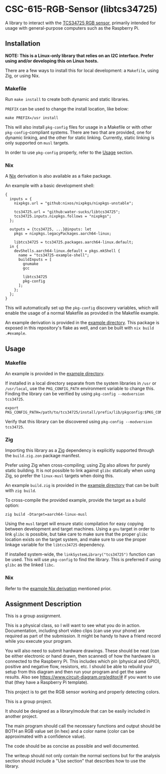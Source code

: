 # CSC-615-RGB-Sensor (libtcs34725)

A library to interact with the
[TCS34725 RGB sensor](https://www.adafruit.com/product/1334), primarily intended
for usage with general-purpose computers such as the Raspberry Pi.

## Installation

**NOTE: This is a Linux-only library that relies on an I2C interface. Prefer
using and/or developing this on Linux hosts.**

There are a few ways to install this for local development: a `Makefile`, using
Zig, or using Nix.

### Makefile

Run `make install` to create both dynamic and static libraries.

`PREFIX` can be used to change the install location, like below:

```
make PREFIX=/usr install
```

This will also install `pkg-config` files for usage in a Makefile or with other
`pkg-config`-compliant systems. There are two that are provided, one for dynamic
linking, and the other for static linking. Currently, static linking is only
supported on `musl` targets.

In order to use `pkg-config` properly, refer to the [Usage](#Usage) section.

### Nix

A [Nix](https://nixos.org) derivation is also available as a flake package.

An example with a basic development shell:

```
{
  inputs = {
    nixpkgs.url = "github:nixos/nixpkgs/nixpkgs-unstable";

    tcs34725.url = "github:water-sucks/libtcs34725";
    tcs34725.inputs.nixpkgs.follows = "nixpkgs";
  };

  outputs = {tcs34725, ...}@inputs: let
    pkgs = nixpkgs.legacyPackages.aarch64-linux;

    libtcs34725 = tcs34725.packages.aarch64-linux.default;
  in {
    devShells.aarch64-linux.default = pkgs.mkShell {
      name = "tcs34725-example-shell";
      buildInputs = [
        gnumake
        gcc

        libtcs34725
        pkg-config
      ];
    };
  };
}
```

This will automatically set up the `pkg-config` discovery variables, which will
enable the usage of a normal Makefile as provided in the Makefile example.

An example derivation is provided in the
[example directory](./example/package.nix). This package is exposed in this
repository's flake as well, and can be built with `nix build .#example`.

## Usage

### Makefile

An example is provided in the [example directory](./example/Makefile).

If installed in a local directory separate from the system libraries in `/usr`
or `/usr/local`, use the `PKG_CONFIG_PATH` environment variable to change this.
Finding the library can be verified by using `pkg-config --modversion tcs34725`.

```
export PKG_CONFIG_PATH=/path/to/tcs34725/install/prefix/lib/pkgconfig:$PKG_CONFIG_PATH
```

Verify that this library can be discovered using
`pkg-config --modversion tcs34725`.

### Zig

Importing this library as a [Zig](https://ziglang.org) dependency is explicitly
supported through the `build.zig.zon` package manifest.

Prefer using Zig when cross-compiling; using Zig also allows for purely static
building. It is not possible to link against `glibc` statically when using Zig,
so prefer the `linux-musl` targets when doing this.

An example `build.zig` is provided in the
[example directory](./example/build.zig) that can be built with `zig build`.

To cross-compile the provided example, provide the target as a build option:

```
zig build -Dtarget=aarch64-linux-musl
```

Using the `musl` target will ensure static compilation for easy copying between
development and target machines. Using a `gnu` target in order to link `glibc`
is possible, but take care to make sure that the proper `glibc` location exists
on the target system, and make sure to use the proper linkage variable for the
`libtcs34725` dependency.

If installed system-wide, the `linkSystemLibrary("tcs34725")` function can be
used. This will use `pkg-config` to find the library. This is preferred if using
`glibc` as the linked `libc`.

### Nix

Refer to the [example Nix derivation](./examples/package.nix) mentioned prior.

## Assignment Description

This is a group assignment.

This is a physical class, so I will want to see what you do in action.
Documentation, including short video clips (can use your phone) are required as
part of the submission. It might be handy to have a friend record while you
execute your program.

You will also need to submit hardware drawings. These should be neat (can be
either electronic or hand drawn, then scanned) of how the hardware is connected
to the Raspberry Pi. This includes which pin (physical and GPIO), positive and
negative flow, resistors, etc. I should be able to rebuild your setup from this
diagram and then run your program and get the same results. Also see
https://www.circuit-diagram.org/editor/# if you want to use that (they have a
Raspberry Pi template).

This project is to get the RGB sensor working and properly detecting colors.

This is a group project.

It should be designed as a library/module that can be easily included in another
project.

The main program should call the necessary functions and output should be BOTH
an RGB value set (in hex) and a color name (color can be approximated with a
confidence value).

The code should be as concise as possible and well documented.

The writeup should not only contain the normal sections but for the analysis
section should include a "Use section" that describes how to use the library.
